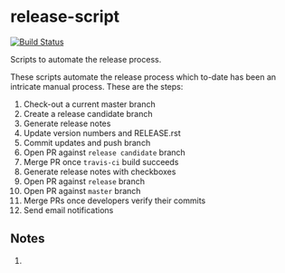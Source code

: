 # release-script

[![Build Status](https://travis-ci.org/mitodl/release-script.svg?branch=master)](https://travis-ci.org/mitodl/release-script)

Scripts to automate the release process.

These scripts automate the release process which to-date has been 
an intricate manual process. These are the steps:

1. Check-out a current master branch
2. Create a release candidate branch
3. Generate release notes
3. Update version numbers and RELEASE.rst
4. Commit updates and push branch
6. Open PR against ``release candidate`` branch
7. Merge PR once ``travis-ci`` build succeeds
8. Generate release notes with checkboxes
8. Open PR against ``release`` branch
10. Open PR against ``master`` branch
11. Merge PRs once developers verify their commits
12. Send email notifications

## Notes
1. 
